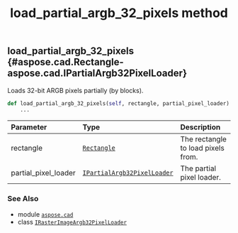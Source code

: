 ﻿---
title: load_partial_argb_32_pixels method
second_title: Aspose.CAD for Python via .NET API References
description: 
type: docs
weight: 20
url: /python-net/aspose.cad/irasterimageargb32pixelloader/load_partial_argb_32_pixels/
is_root: false
---

## load_partial_argb_32_pixels {#aspose.cad.Rectangle-aspose.cad.IPartialArgb32PixelLoader}

Loads 32-bit ARGB pixels partially (by blocks).



```python
def load_partial_argb_32_pixels(self, rectangle, partial_pixel_loader):
    ...
```


| Parameter | Type | Description |
| :- | :- | :- |
| rectangle | [`Rectangle`](/cad/python-net/aspose.cad/rectangle) | The rectangle to load pixels from. |
| partial_pixel_loader | [`IPartialArgb32PixelLoader`](/cad/python-net/aspose.cad/ipartialargb32pixelloader) | The partial pixel loader. |



### See Also
* module [`aspose.cad`](../../)
* class [`IRasterImageArgb32PixelLoader`](/cad/python-net/aspose.cad/irasterimageargb32pixelloader)
